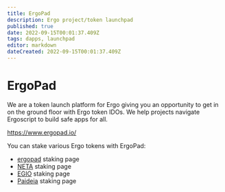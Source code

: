 ```yaml
---
title: ErgoPad
description: Ergo project/token launchpad 
published: true
date: 2022-09-15T00:01:37.409Z
tags: dapps, launchpad
editor: markdown
dateCreated: 2022-09-15T00:01:37.409Z
---
```


# ErgoPad 

We are a token launch platform for Ergo giving you an opportunity to get in on the ground floor with Ergo token IDOs. We help projects navigate Ergoscript to build safe apps for all.

https://www.ergopad.io/

You can stake various Ergo tokens with ErgoPad:

- [ergopad](https://www.ergopad.io/staking) staking page
- [NETA](https://www.ergopad.io/staking/neta) staking page
- [EGIO](https://www.ergopad.io/staking/egiov2) staking page
- [Paideia](https://www.ergopad.io/staking/paideia) staking page